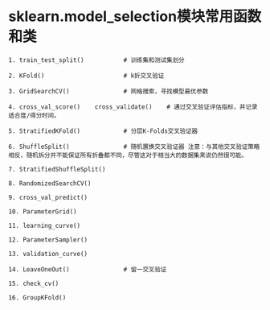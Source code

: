 # sklearn.model_selection模块常用函数和类


    1. train_test_split()	        # 训练集和测试集划分

    2. KFold()	                    # k折交叉验证

    3. GridSearchCV()	            # 网格搜索，寻找模型最优参数

    4. cross_val_score()	cross_validate()    # 通过交叉验证评估指标，并记录适合度/得分时间。

    5. StratifiedKFold()	        # 分层K-Folds交叉验证器

    6. ShuffleSplit()	            # 随机置换交叉验证器 注意：与其他交叉验证策略相反，随机拆分并不能保证所有折叠都不同，尽管这对于相当大的数据集来说仍然很可能。

    7. StratifiedShuffleSplit()	

    8. RandomizedSearchCV()	

    9. cross_val_predict()	

    10. ParameterGrid()	

    11. learning_curve()	

    12. ParameterSampler()	

    13. validation_curve()	

    14. LeaveOneOut()	            # 留一交叉验证

    15. check_cv()	

    16. GroupKFold()	          

